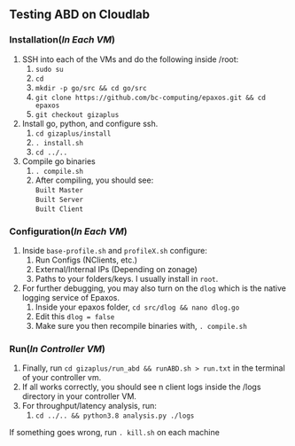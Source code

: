## Testing ABD on Cloudlab
### Installation(***In Each VM***)
1. SSH into each of the VMs and do the following inside /root:
    1. ```sudo su```
    2. ```cd```
    3. ```mkdir -p go/src && cd go/src```
    4. ```git clone https://github.com/bc-computing/epaxos.git && cd epaxos```
    5. ```git checkout gizaplus```
2. Install go, python, and configure ssh.
   1. ```cd gizaplus/install```
   2. ```. install.sh```
   3. ```cd ../..```
3. Compile go binaries
   1. ```. compile.sh``` 
   2. After compiling, you should see:
      </br>
      ```Built Master```
      </br>
      ```Built Server```
      </br>
      ```Built Client```


### Configuration(***In Each VM***)
1. Inside ```base-profile.sh``` and ```profileX.sh``` configure:
    1. Run Configs (NClients, etc.)
    2. External/Internal IPs (Depending on zonage)
    3. Paths to your folders/keys. I usually install in ``root``.
2. For further debugging, you may also turn on the ```dlog``` which is the native logging service of Epaxos.
    1. Inside your epaxos folder, ```cd src/dlog && nano dlog.go```
    2. Edit this ```dlog = false```
    3. Make sure you then recompile binaries with, ```. compile.sh```

### Run(***In Controller VM***)
1. Finally, run ```cd gizaplus/run_abd && runABD.sh > run.txt``` in the terminal of your controller vm.
2. If all works correctly, you should see n client logs inside the /logs directory in your controller VM.
3. For throughput/latency analysis, run:
    1. ```cd ../.. && python3.8 analysis.py ./logs```

If something goes wrong, run `. kill.sh` on each machine